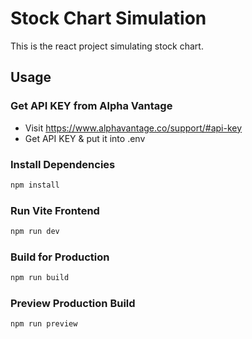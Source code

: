 # Stock Chart Simulation

This is the react project simulating stock chart.

## Usage

### Get API KEY from Alpha Vantage

- Visit https://www.alphavantage.co/support/#api-key
- Get API KEY & put it into .env

### Install Dependencies

```bash
npm install
```

### Run Vite Frontend

```bash
npm run dev
```

### Build for Production

```bash
npm run build
```

### Preview Production Build

```bash
npm run preview
```
